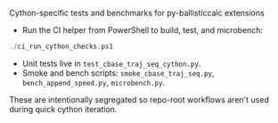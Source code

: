 Cython-specific tests and benchmarks for py-ballisticcalc extensions

- Run the CI helper from PowerShell to build, test, and microbench:

```powershell
./ci_run_cython_checks.ps1
```

- Unit tests live in `test_cbase_traj_seq_cython.py`.
- Smoke and bench scripts: `smoke_cbase_traj_seq.py`, `bench_append_speed.py`, `microbench.py`.

These are intentionally segregated so repo-root workflows aren't used during quick cython iteration.
